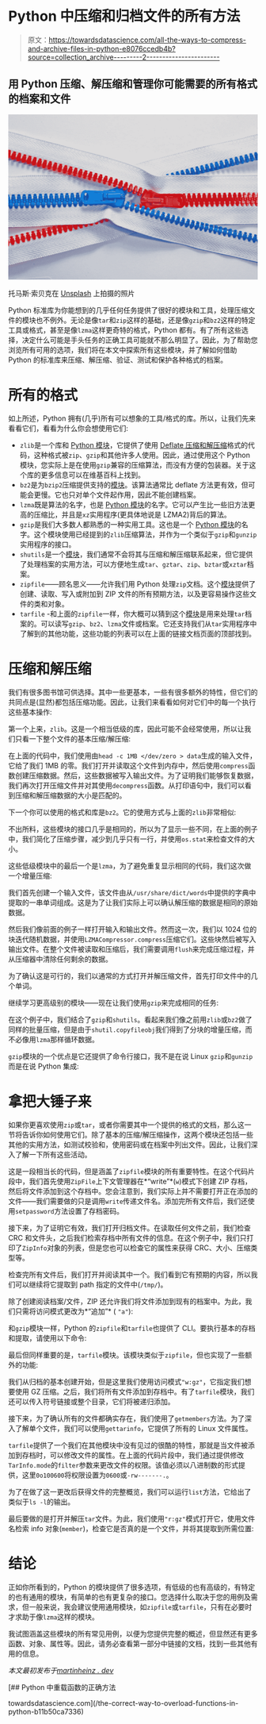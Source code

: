 # Python 中压缩和归档文件的所有方法

> 原文：<https://towardsdatascience.com/all-the-ways-to-compress-and-archive-files-in-python-e8076ccedb4b?source=collection_archive---------2----------------------->

## 用 Python 压缩、解压缩和管理你可能需要的所有格式的档案和文件

![](img/c598a233f99d748bc7882acccc1b4109.png)

托马斯·索贝克在 [Unsplash](https://unsplash.com/?utm_source=unsplash&utm_medium=referral&utm_content=creditCopyText) 上拍摄的照片

Python 标准库为你能想到的几乎任何任务提供了很好的模块和工具，处理压缩文件的模块也不例外。无论是像`tar`和`zip`这样的基础，还是像`gzip`和`bz2`这样的特定工具或格式，甚至是像`lzma`这样更奇特的格式，Python 都有。有了所有这些选择，决定什么可能是手头任务的正确工具可能就不那么明显了。因此，为了帮助您浏览所有可用的选项，我们将在本文中探索所有这些模块，并了解如何借助 Python 的标准库来压缩、解压缩、验证、测试和保护各种格式的档案。

# 所有的格式

如上所述，Python 拥有(几乎)所有可以想象的工具/格式的库。所以，让我们先来看看它们，看看为什么你会想使用它们:

*   `zlib`是一个库和 [Python 模块](https://docs.python.org/3/library/zlib.html#module-zlib)，它提供了使用 [Deflate 压缩和解压缩](https://en.wikipedia.org/wiki/Deflate)格式的代码，这种格式被`zip`、`gzip`和其他许多人使用。因此，通过使用这个 Python 模块，您实际上是在使用`gzip`兼容的压缩算法，而没有方便的包装器。关于这个库的更多信息可以在维基百科上找到。
*   `bz2`是为`bzip2`压缩提供支持的[模块](https://docs.python.org/3/library/bz2.html#module-bz2)。该算法通常比 deflate 方法更有效，但可能会更慢。它也只对单个文件起作用，因此不能创建档案。
*   `lzma`既是算法的名字，也是 [Python 模块](https://docs.python.org/3/library/lzma.html#module-lzma)的名字。它可以产生比一些旧方法更高的压缩比，并且是`xz`实用程序(更具体地说是 LZMA2)背后的算法。
*   `gzip`是我们大多数人都熟悉的一种实用工具。这也是一个 [Python 模块](https://docs.python.org/3/library/gzip.html#module-gzip)的名字。这个模块使用已经提到的`zlib`压缩算法，并作为一个类似于`gzip`和`gunzip`实用程序的接口。
*   `shutils`是一个[模块](https://docs.python.org/3/library/shutil.html#archiving-operations)，我们通常不会将其与压缩和解压缩联系起来，但它提供了处理档案的实用方法，可以方便地生成`tar`、`gztar`、`zip`、`bztar`或`xztar`档案。
*   `zipfile`——顾名思义——允许我们用 Python 处理`zip`文档。这个[模块](https://docs.python.org/3/library/zipfile.html#module-zipfile)提供了创建、读取、写入或附加到 ZIP 文件的所有预期方法，以及更容易操作这些文件的类和对象。
*   `tarfile` -和上面的`zipfile`一样，你大概可以猜到这个[模块](https://docs.python.org/3/library/tarfile.html#module-tarfile)是用来处理`tar`档案的。可以读写`gzip`、`bz2`、`lzma`文件或档案。它还支持我们从`tar`实用程序中了解到的其他功能，这些功能的列表可以在上面的链接文档页面的顶部找到。

# 压缩和解压缩

我们有很多图书馆可供选择。其中一些更基本，一些有很多额外的特性，但它们的共同点是(显然)都包括压缩功能。因此，让我们来看看如何对它们中的每一个执行这些基本操作:

第一个上来，`zlib`。这是一个相当低级的库，因此可能不会经常使用，所以让我们只看一下整个文件的基本压缩/解压缩:

在上面的代码中，我们使用由`head -c 1MB </dev/zero > data`生成的输入文件，它给了我们 1MB 的零。我们打开并读取这个文件到内存中，然后使用`compress`函数创建压缩数据。然后，这些数据被写入输出文件。为了证明我们能够恢复数据，我们再次打开压缩文件并对其使用`decompress`函数。从打印语句中，我们可以看到压缩和解压缩数据的大小是匹配的。

下一个你可以使用的格式和库是`bz2`。它的使用方式与上面的`zlib`非常相似:

不出所料，这些模块的接口几乎是相同的，所以为了显示一些不同，在上面的例子中，我们简化了压缩步骤，减少到几乎只有一行，并使用`os.stat`来检查文件的大小。

这些低级模块中的最后一个是`lzma`，为了避免重复显示相同的代码，我们这次做一个增量压缩:

我们首先创建一个输入文件，该文件由从`/usr/share/dict/words`中提供的字典中提取的一串单词组成。这是为了让我们实际上可以确认解压缩的数据是相同的原始数据。

然后我们像前面的例子一样打开输入和输出文件。然而这一次，我们以 1024 位的块迭代随机数据，并使用`LZMACompressor.compress`压缩它们。这些块然后被写入输出文件。在整个文件被读取和压缩后，我们需要调用`flush`来完成压缩过程，并从压缩器中清除任何剩余的数据。

为了确认这是可行的，我们以通常的方式打开并解压缩文件，首先打印文件中的几个单词。

继续学习更高级别的模块——现在让我们使用`gzip`来完成相同的任务:

在这个例子中，我们结合了`gzip`和`shutils`。看起来我们像之前用`zlib`或`bz2`做了同样的批量压缩，但是由于`shutil.copyfileobj`我们得到了分块的增量压缩，而不必像用`lzma`那样循环数据。

`gzip`模块的一个优点是它还提供了命令行接口，我不是在说 Linux `gzip`和`gunzip`而是在说 Python 集成:

# 拿把大锤子来

如果你更喜欢使用`zip`或`tar`，或者你需要其中一个提供的格式的文档，那么这一节将告诉你如何使用它们。除了基本的压缩/解压缩操作，这两个模块还包括一些其他的实用方法，如测试校验和，使用密码或在档案中列出文件。因此，让我们深入了解一下所有这些活动。

这是一段相当长的代码，但是涵盖了`zipfile`模块的所有重要特性。在这个代码片段中，我们首先使用`ZipFile`上下文管理器在*“write”*(`w`)模式下创建 ZIP 存档，然后将文件添加到这个存档中。您会注意到，我们实际上并不需要打开正在添加的文件——我们需要做的只是调用`write`传递文件名。添加完所有文件后，我们还使用`setpassword`方法设置了存档密码。

接下来，为了证明它有效，我们打开归档文件。在读取任何文件之前，我们检查 CRC 和文件头，之后我们检索存档中所有文件的信息。在这个例子中，我们只打印了`ZipInfo`对象的列表，但是您也可以检查它的属性来获得 CRC、大小、压缩类型等。

检查完所有文件后，我们打开并阅读其中一个。我们看到它有预期的内容，所以我们可以继续将它提取到 path 指定的文件中(`/tmp/`)。

除了创建阅读档案/文件，ZIP 还允许我们将文件添加到现有的档案中。为此，我们只需将访问模式更改为*“追加”* ( `"a"`):

和`gzip`模块一样，Python 的`zipfile`和`tarfile`也提供了 CLI。要执行基本的存档和提取，请使用以下命令:

最后但同样重要的是，`tarfile`模块。该模块类似于`zipfile`，但也实现了一些额外的功能:

我们从归档的基本创建开始，但是这里我们使用访问模式`"w:gz"`，它指定我们想要使用 GZ 压缩。之后，我们将所有文件添加到存档中。有了`tarfile`模块，我们还可以传入符号链接或整个目录，它们将被递归添加。

接下来，为了确认所有的文件都确实存在，我们使用了`getmembers`方法。为了深入了解单个文件，我们可以使用`gettarinfo`，它提供了所有的 Linux 文件属性。

`tarfile`提供了一个我们在其他模块中没有见过的很酷的特性，那就是当文件被添加到存档时，可以修改文件的属性。在上面的代码片段中，我们通过提供修改`TarInfo.mode`的`filter`参数来更改文件的权限。该值必须以八进制数的形式提供，这里`0o100600`将权限设置为`0600`或`-rw-------.`。

为了在做了这一更改后获得文件的完整概览，我们可以运行`list`方法，它给出了类似于`ls -l`的输出。

最后要做的是打开并解压`tar`文件。为此，我们使用`"r:gz"`模式打开它，使用文件名检索 info 对象(`member`)，检查它是否真的是一个文件，并将其提取到所需位置:

# 结论

正如你所看到的，Python 的模块提供了很多选项，有低级的也有高级的，有特定的也有通用的模块，有简单的也有更复杂的接口。您选择什么取决于您的用例及需求，但一般来说，我会建议使用通用模块，如`zipfile`或`tarfile`，只有在必要时才求助于像`lzma`这样的模块。

我试图涵盖这些模块的所有常见用例，以便为您提供完整的概述，但显然还有更多函数、对象、属性等。因此，请务必查看第一部分中链接的文档，找到一些其他有用的信息。

*本文最初发布于*[*martinheinz . dev*](https://martinheinz.dev/blog/57?utm_source=medium&utm_medium=referral&utm_campaign=blog_post_57)

</the-unknown-features-of-pythons-operator-module-1ad9075d9536>  </functools-the-power-of-higher-order-functions-in-python-8e6e61c6e4e4>  </the-correct-way-to-overload-functions-in-python-b11b50ca7336> [## Python 中重载函数的正确方法

towardsdatascience.com](/the-correct-way-to-overload-functions-in-python-b11b50ca7336)